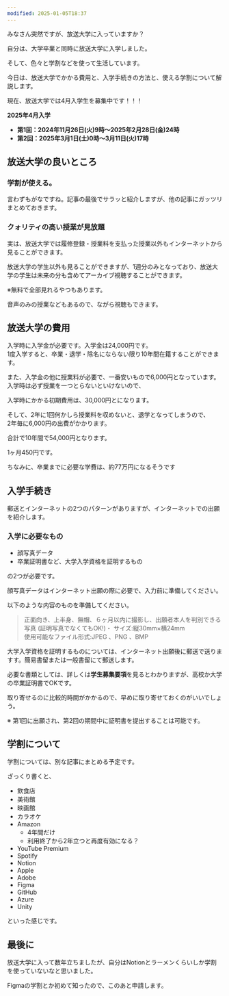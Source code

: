 ```yaml
---
modified: 2025-01-05T18:37
---
```

  

  

みなさん突然ですが、放送大学に入っていますか？

自分は、大学卒業と同時に放送大学に入学しました。

そして、色々と学割などを使って生活しています。

  

今日は、放送大学でかかる費用と、入学手続きの方法と、使える学割について解説します。

  

現在、放送大学では4月入学生を募集中です！！！

**2025年4月入学**

- **第1回：2024年11月26日(火)9時～2025年2月28日(金)24時**
- **第2回：2025年3月1日(土)0時～3月11日(火)17時**

  

## 放送大学の良いところ

### 学割が使える。

言わずもがなですね。記事の最後でサラッと紹介しますが、他の記事にガッツリまとめておきます。

### クォリティの高い授業が見放題

実は、放送大学では履修登録・授業料を支払った授業以外もインターネットから見ることができます。

放送大学の学生以外も見ることができますが、1週分のみとなっており、放送大学の学生は未来の分も含めてアーカイブ視聴することができます。

※無料で全部見れるやつもあります。

音声のみの授業などもあるので、ながら視聴もできます。

  

## 放送大学の費用

入学時に入学金が必要です。入学金は24,000円です。  
1度入学すると、卒業・退学・除名にならない限り10年間在籍することができます。  

  

また、入学金の他に授業料が必要で、一番安いもので6,000円となっています。  
入学時は必ず授業を一つとらないといけないので、  

入学時にかかる初期費用は、30,000円とになります。

  

そして、2年に1回何かしら授業料を収めないと、退学となってしまうので、  
2年毎に6,000円の出費がかかります。  

  

合計で10年間で54,000円となります。

1ヶ月450円です。

  

ちなみに、卒業までに必要な学費は、約77万円になるそうです

  

  

## 入学手続き

郵送とインターネットの2つのパターンがありますが、インターネットでの出願を紹介します。

  

### 入学に必要なもの

- 顔写真データ
- 卒業証明書など、大学入学資格を証明するもの

の2つが必要です。

  

顔写真データはインターネット出願の際に必要で、入力前に準備してください。

以下のような内容のものを準備してください。

> 正面向き、上半身、無帽、６ヶ月以内に撮影し、出願者本人を判別できる写真 (証明写真でなくてもOK!)・ サイズ:縦30mm×横24mm  
> 使用可能なファイル形式:JPEG 、PNG 、BMP  

  

  

大学入学資格を証明するものについては、インターネット出願後に郵送で送りますす。簡易書留または一般書留にて郵送します。

必要な書類としては、詳しくは**学生募集要項**を見るとわかりますが、高校か大学の卒業証明書でOKです。

取り寄せるのに比較的時間がかかるので、早めに取り寄せておくのがいいでしょう。

※ 第1回に出願され、第2回の期間中に証明書を提出することは可能です。

  

  

## 学割について

学割については、別な記事にまとめる予定です。

  

ざっくり書くと、

- 飲食店
- 美術館
- 映画館
- カラオケ
- Amazon
    - 4年間だけ
    - 利用終了から2年立つと再度有効になる？
- YouTube Premium
- Spotify
- Notion
- Apple
- Adobe
- Figma
- GitHub
- Azure
- Unity

といった感じです。

  

## 最後に

放送大学に入って数年立ちましたが、自分はNotionとラーメンくらいしか学割を使っていないなと思いました。

Figmaの学割とか初めて知ったので、このあと申請します。